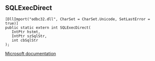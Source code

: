 ## SQLExecDirect

```
[DllImport("odbc32.dll", CharSet = CharSet.Unicode, SetLastError = true)]
public static extern int SQLExecDirect(
   IntPtr hstmt,
   IntPtr szSqlStr,
   int cbSqlStr
);
```

[Microsoft documentation](https://docs.microsoft.com/en-us/sql/odbc/reference/syntax/sqlexecdirect-function)
